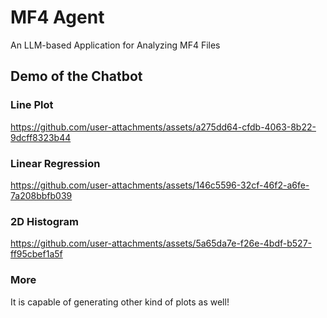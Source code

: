 # MF4 Agent
An LLM-based Application for Analyzing MF4 Files

## Demo of the Chatbot

### Line Plot
https://github.com/user-attachments/assets/a275dd64-cfdb-4063-8b22-9dcff8323b44

### Linear Regression
https://github.com/user-attachments/assets/146c5596-32cf-46f2-a6fe-7a208bbfb039

### 2D Histogram
https://github.com/user-attachments/assets/5a65da7e-f26e-4bdf-b527-ff95cbef1a5f

### More
It is capable of generating other kind of plots as well!
